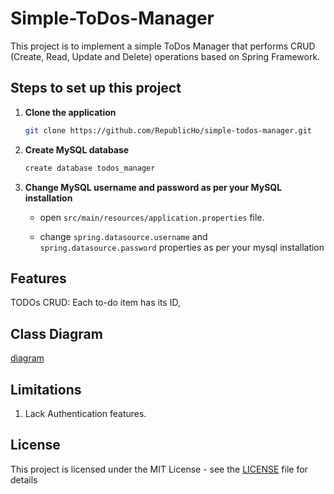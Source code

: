 # Simple-ToDos-Manager

This project is to implement a simple ToDos Manager that 
performs CRUD (Create, Read, Update and Delete) operations 
based on Spring Framework. 

## Steps to set up this project
1. **Clone the application**

   ```bash
   git clone https://github.com/RepublicHo/simple-todos-manager.git
   ```
   
2. **Create MySQL database**

   ```bash
   create database todos_manager
   ```
3. **Change MySQL username and password as per your MySQL installation**

    + open `src/main/resources/application.properties` file.

    + change `spring.datasource.username` and `spring.datasource.password` properties as per your mysql installation

## Features
TODOs CRUD: Each to-do item has its ID, 

## Class Diagram

[diagram](/src/main/java/com/example/simpletodosmanager/uml/diagram.png)


## Limitations

1. Lack Authentication features. 
## License

This project is licensed under the MIT License - see the [LICENSE](LICENSE) file for details